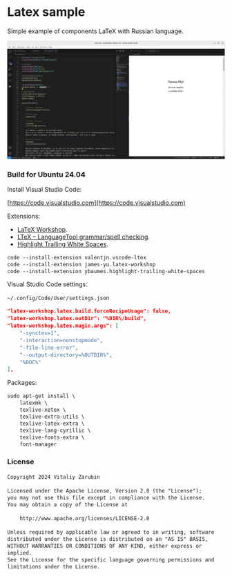 # Latex sample

Simple example of components LaTeX with Russian language.

![preview](data/preview.png)

### Build for Ubuntu 24.04

Install Visual Studio Code:

[https://code.visualstudio.com](https://code.visualstudio.com)

Extensions:

- [LaTeX Workshop](https://marketplace.visualstudio.com/items?itemName=James-Yu.latex-workshop).
- [LTeX – LanguageTool grammar/spell checking](https://marketplace.visualstudio.com/items?itemName=valentjn.vscode-ltex).
- [Highlight Trailing White Spaces](https://marketplace.visualstudio.com/items?itemName=ybaumes.highlight-trailing-white-spaces).

```shell
code --install-extension valentjn.vscode-ltex
code --install-extension james-yu.latex-workshop
code --install-extension ybaumes.highlight-trailing-white-spaces
```

Visual Studio Code settings:

`~/.config/Code/User/settings.json`

```json
"latex-workshop.latex.build.forceRecipeUsage": false,
"latex-workshop.latex.outDir": "%DIR%/build",
"latex-workshop.latex.magic.args": [
    "-synctex=1",
    "-interaction=nonstopmode",
    "-file-line-error",
    "--output-directory=%OUTDIR%",
    "%DOC%"
],
```

Packages:

```shell
sudo apt-get install \
    latexmk \
    texlive-xetex \
    texlive-extra-utils \
    texlive-latex-extra \
    texlive-lang-cyrillic \
    texlive-fonts-extra \
    font-manager
```

### License

```
Copyright 2024 Vitaliy Zarubin

Licensed under the Apache License, Version 2.0 (the "License");
you may not use this file except in compliance with the License.
You may obtain a copy of the License at

    http://www.apache.org/licenses/LICENSE-2.0

Unless required by applicable law or agreed to in writing, software
distributed under the License is distributed on an "AS IS" BASIS,
WITHOUT WARRANTIES OR CONDITIONS OF ANY KIND, either express or implied.
See the License for the specific language governing permissions and
limitations under the License.
```
